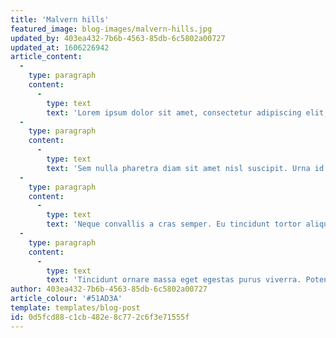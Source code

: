 ```yaml
---
title: 'Malvern hills'
featured_image: blog-images/malvern-hills.jpg
updated_by: 403ea432-7b6b-4563-85db-6c5802a00727
updated_at: 1606226942
article_content:
  -
    type: paragraph
    content:
      -
        type: text
        text: 'Lorem ipsum dolor sit amet, consectetur adipiscing elit, sed do eiusmod tempor incididunt ut labore et dolore magna aliqua. Nunc congue nisi vitae suscipit tellus. Vitae auctor eu augue ut lectus arcu bibendum at. Nunc sed id semper risus in hendrerit gravida rutrum. Eget nullam non nisi est sit amet facilisis magna. Volutpat est velit egestas dui id ornare arcu odio ut. Adipiscing elit duis tristique sollicitudin nibh sit. Tristique magna sit amet purus gravida. Urna nec tincidunt praesent semper feugiat nibh sed pulvinar proin. Lorem sed risus ultricies tristique nulla. Leo duis ut diam quam nulla porttitor massa id neque. Urna duis convallis convallis tellus id. Sagittis nisl rhoncus mattis rhoncus urna neque. Eget nullam non nisi est sit amet facilisis.'
  -
    type: paragraph
    content:
      -
        type: text
        text: 'Sem nulla pharetra diam sit amet nisl suscipit. Urna id volutpat lacus laoreet non curabitur gravida arcu ac. Facilisi morbi tempus iaculis urna id volutpat. Dui id ornare arcu odio ut sem nulla. In est ante in nibh. Cursus mattis molestie a iaculis at erat pellentesque. Facilisi nullam vehicula ipsum a arcu cursus vitae congue mauris. Amet volutpat consequat mauris nunc congue nisi vitae suscipit tellus. Pharetra convallis posuere morbi leo urna. Etiam sit amet nisl purus in mollis nunc sed. Suscipit tellus mauris a diam maecenas sed. Ullamcorper sit amet risus nullam eget felis. Feugiat nibh sed pulvinar proin gravida hendrerit lectus. Amet risus nullam eget felis eget nunc lobortis mattis.'
  -
    type: paragraph
    content:
      -
        type: text
        text: 'Neque convallis a cras semper. Eu tincidunt tortor aliquam nulla facilisi. Porttitor leo a diam sollicitudin tempor id eu nisl nunc. Pretium viverra suspendisse potenti nullam. Massa vitae tortor condimentum lacinia quis. Aliquet nibh praesent tristique magna sit amet purus gravida quis. Pulvinar pellentesque habitant morbi tristique senectus et netus. Elementum sagittis vitae et leo. Leo vel fringilla est ullamcorper eget nulla. Sed pulvinar proin gravida hendrerit lectus a. Aliquam etiam erat velit scelerisque in. Porttitor lacus luctus accumsan tortor posuere. Id aliquet risus feugiat in ante. Semper auctor neque vitae tempus quam pellentesque nec nam aliquam.'
  -
    type: paragraph
    content:
      -
        type: text
        text: 'Tincidunt ornare massa eget egestas purus viverra. Potenti nullam ac tortor vitae purus faucibus ornare. Lacus sed turpis tincidunt id aliquet. Porta nibh venenatis cras sed felis eget. Id eu nisl nunc mi ipsum faucibus. Feugiat scelerisque varius morbi enim nunc faucibus a. Dolor sit amet consectetur adipiscing elit pellentesque habitant morbi. Nulla aliquet enim tortor at auctor urna nunc id cursus. Mauris commodo quis imperdiet massa tincidunt nunc pulvinar sapien et. Id porta nibh venenatis cras sed felis. Senectus et netus et malesuada fames ac. Praesent tristique magna sit amet purus gravida quis blandit turpis. Adipiscing at in tellus integer feugiat scelerisque varius morbi. Duis ut diam quam nulla porttitor massa id. Sed risus pretium quam vulputate dignissim. In mollis nunc sed id semper risus. Nibh praesent tristique magna sit.'
author: 403ea432-7b6b-4563-85db-6c5802a00727
article_colour: '#51AD3A'
template: templates/blog-post
id: 0d5fcd88-c1cb-482e-8c77-2c6f3e71555f
---
```

